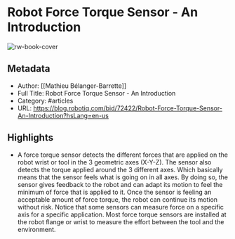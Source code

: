# Robot Force Torque Sensor - An Introduction

![rw-book-cover](https://readwise-assets.s3.amazonaws.com/static/images/article2.74d541386bbf.png)

## Metadata
- Author: [[Mathieu Bélanger-Barrette]]
- Full Title: Robot Force Torque Sensor - An Introduction
- Category: #articles
- URL: https://blog.robotiq.com/bid/72422/Robot-Force-Torque-Sensor-An-Introduction?hsLang=en-us

## Highlights
- A force torque sensor detects the different forces that are applied on the robot wrist or tool in the 3 geometric axes (X-Y-Z). The sensor also detects the torque applied around the 3 different axes. Which basically means that the sensor feels what is going on in all axes. By doing so, the sensor gives feedback to the robot and can adapt its motion to feel the minimum of force that is applied to it. Once the sensor is feeling an acceptable amount of force torque, the robot can continue its motion without risk. Notice that some sensors can measure force on a specific axis for a specific application. Most force torque sensors are installed at the robot flange or wrist to measure the effort between the tool and the environment.
